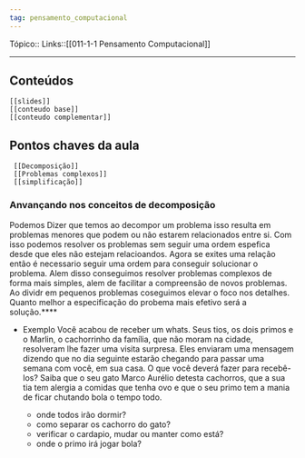 ```yaml
---
tag: pensamento_computacional
---
```

Tópico::
Links::[[011-1-1 Pensamento Computacional]]

---

## Conteúdos 

	[[slides]]
	[[conteudo base]]
	[[conteudo complementar]]
## Pontos chaves da aula
	 [[Decomposição]]
	 [[Problemas complexos]]
	 [[simplificação]]

### Anvançando nos conceitos de decomposição

Podemos Dizer que temos ao decompor um problema isso resulta em problemas menores que podem ou não estarem relacionados entre si.
Com isso podemos resolver os problemas sem seguir uma ordem espefica desde que eles não estejam relacioandos.
Agora se exites uma relação então é necessario seguir uma ordem para conseguir solucionar o problema.
Alem disso conseguimos resolver problemas complexos de forma mais simples, alem de facilitar a compreensão de novos problemas.
Ao dividr em pequenos problemas coseguimos elevar o foco nos detalhes.
Quanto melhor a especificação do probema mais efetivo será a solução.****

- Exemplo
	Você acabou de receber um whats. Seus tios, os dois primos e o Marlin, o
	cachorrinho da família, que não moram na cidade, resolveram lhe fazer
	uma visita surpresa.
	Eles enviaram uma mensagem dizendo que no dia seguinte estarão
	chegando para passar uma semana com você, em sua casa.
	O que você deverá fazer para recebê-los? Saiba que o seu gato Marco
	Aurélio detesta cachorros, que a sua tia tem alergia a comidas que tenha
	ovo e que o seu primo tem a mania de ficar chutando bola o tempo todo.

	- onde todos irão dormir?
	- como separar os cachorro do gato?
	- verificar o cardapio, mudar ou manter como está?
	- onde o primo irá jogar bola?